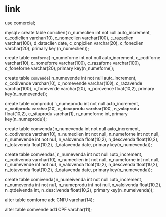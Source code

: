 # link

use comercial;

mysql> create table comclien(
n_numeclien int not null auto_increment,
c_codiclien varchar(10),
c_nomeclien varchar(100),
c_razaclien varchar(100),
d_dataclien date,
c_cnpjclien varchar(20),
c_foneclien varchar(20),
primary key (n_numeclien));

create table `comforne`(
n_numeforne int not null auto_increment,
c_codiforne varchar(10),
c_nomeforne varchar(100),
c_razaforne varchar(100),
c_foneforne varchar(20),
primary key(n_numeforne));

create table `comvende`( 
n_numevende int not null auto_increment,
c_codivende varchar(10),
c_nomevende varchar(100),
c_razavende varchar(100),
c_fonevende varchar(20),
n_porcvende float(10,2),
primary key(n_numevende));

create table comprodu(
n_numeprodu int not null auto_increment,
c_codiprodu varchar(20),
c_descprodu varchar(100),
n_valoprodu float(10,2),
c_situprodu varchar(1),
n_numeforne int,
primary key(n_numeprodu));

create table comvenda(
n_numevenda int not null auto_increment,
c_codivenda varchar(10),
n_numeclien int not null,
n_numeforne int not null,
n_numevende int not null,
n_valovenda float(10,2),
n_descvenda float(10,2),
n_totavenda float(10,2),
d_datavenda date,
primary key(n_numevenda));


create table comvendas(
n_numevenda int not null auto_increment,
c_codivenda varchar(10),
n_numeclien int not null,
n_numeforne int not null,
n_numevende int not null,
n_valovenda float(10,2),
n_descvenda float(10,2),
n_totavenda float(10,2),
d_datavenda date,
primary key(n_numevenda));

create table comivenda(
n_numeivenda int not null auto_increment,
n_numevenda int not null,
n_numeprodu int not null,
n_valoivenda float(10,2),
n_qtdeivenda int,
n_descivenda float(10,2),
primary key(n_numeivenda));

alter table comforne add CNPJ varchar(14);

alter table comvende add CPF varchar(11);
